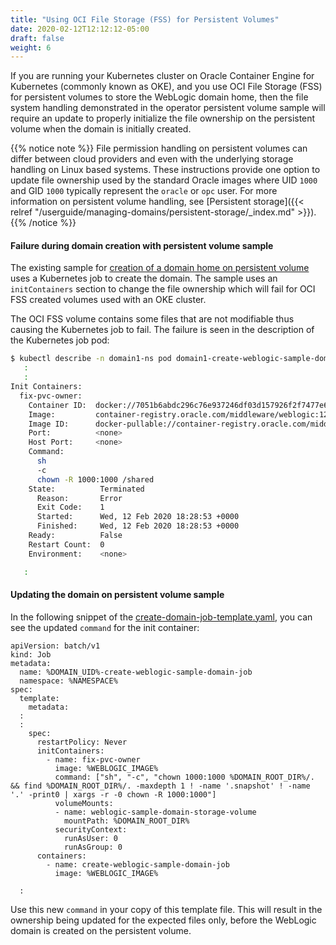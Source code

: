 ```yaml
---
title: "Using OCI File Storage (FSS) for Persistent Volumes"
date: 2020-02-12T12:12:12-05:00
draft: false
weight: 6
---
```


If you are running your Kubernetes cluster on Oracle Container Engine
for Kubernetes (commonly known as OKE), and you use OCI File Storage (FSS)
for persistent volumes to store the WebLogic domain home, then the file system
handling demonstrated in the operator persistent volume sample will require
an update to properly initialize the file ownership on the persistent volume
when the domain is initially created.

{{% notice note %}}
File permission handling on persistent volumes can differ between
cloud providers and even with the underlying storage handling on
Linux based systems. These instructions provide one option to
update file ownership used by the standard Oracle images where
UID `1000` and GID `1000` typically represent the `oracle` or `opc` user.
For more information on persistent volume handling,
see [Persistent storage]({{< relref "/userguide/managing-domains/persistent-storage/_index.md" >}}).
{{% /notice %}}


#### Failure during domain creation with persistent volume sample

The existing sample for [creation of a domain home on persistent volume](https://github.com/oracle/weblogic-kubernetes-operator/tree/master/kubernetes/samples/scripts/create-weblogic-domain/domain-home-on-pv)
uses a Kubernetes job to create the domain. The sample uses an
`initContainers` section to change the file ownership which will
fail for OCI FSS created volumes used with an OKE cluster.

The OCI FSS volume contains some files that are not modifiable thus
causing the Kubernetes job to fail. The failure is seen in the
description of the Kubernetes job pod:
```bash
$ kubectl describe -n domain1-ns pod domain1-create-weblogic-sample-domain-job-wdkvs
   :
   :
Init Containers:
  fix-pvc-owner:
    Container ID:  docker://7051b6abdc296c76e937246df03d157926f2f7477e63b6af3bf65f6ae1ceddee
    Image:         container-registry.oracle.com/middleware/weblogic:12.2.1.3
    Image ID:      docker-pullable://container-registry.oracle.com/middleware/weblogic@sha256:47dfd4fdf6b56210a6c49021b57dc2a6f2b0d3b3cfcd253af7a75ff6e7421498
    Port:          <none>
    Host Port:     <none>
    Command:
      sh
      -c
      chown -R 1000:1000 /shared
    State:          Terminated
      Reason:       Error
      Exit Code:    1
      Started:      Wed, 12 Feb 2020 18:28:53 +0000
      Finished:     Wed, 12 Feb 2020 18:28:53 +0000
    Ready:          False
    Restart Count:  0
    Environment:    <none>

   :
```

#### Updating the domain on persistent volume sample
In the following snippet of the [create-domain-job-template.yaml](https://github.com/oracle/weblogic-kubernetes-operator/blob/master/kubernetes/samples/scripts/create-weblogic-domain/domain-home-on-pv/create-domain-job-template.yaml),
you can see the updated `command` for the init container:
```
apiVersion: batch/v1
kind: Job
metadata:
  name: %DOMAIN_UID%-create-weblogic-sample-domain-job
  namespace: %NAMESPACE%
spec:
  template:
    metadata:
  :
  :
    spec:
      restartPolicy: Never
      initContainers:
        - name: fix-pvc-owner
          image: %WEBLOGIC_IMAGE%
          command: ["sh", "-c", "chown 1000:1000 %DOMAIN_ROOT_DIR%/. && find %DOMAIN_ROOT_DIR%/. -maxdepth 1 ! -name '.snapshot' ! -name '.' -print0 | xargs -r -0 chown -R 1000:1000"]
          volumeMounts:
          - name: weblogic-sample-domain-storage-volume
            mountPath: %DOMAIN_ROOT_DIR%
          securityContext:
            runAsUser: 0
            runAsGroup: 0
      containers:
        - name: create-weblogic-sample-domain-job
          image: %WEBLOGIC_IMAGE%

  :
```
Use this new `command` in your copy of this template file. This will result in
the ownership being updated for the expected files only, before the WebLogic
domain is created on the persistent volume.
